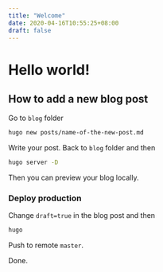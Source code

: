 ```yaml
---
title: "Welcome"
date: 2020-04-16T10:55:25+08:00
draft: false
---
```


# Hello world!

## How to add a new blog post

Go to `blog` folder
```bash
hugo new posts/name-of-the-new-post.md
```

Write your post. Back to `blog` folder  and then
```bash
hugo server -D
```

Then you can preview your blog locally.

### Deploy production

Change `draft=true` in the blog post and then
```bash
hugo
```

Push to remote `master`.

Done.
